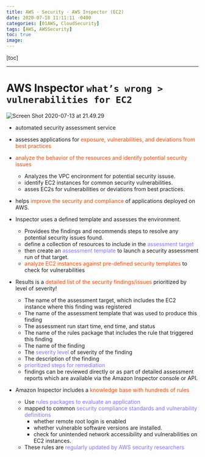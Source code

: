 ```yaml
---
title: AWS - Security - AWS Inspector (EC2)
date: 2020-07-18 11:11:11 -0400
categories: [01AWS, CloudSecurity]
tags: [AWS, AWSSecurity]
toc: true
image:
---
```


[toc]

---

# AWS Inspector `what’s wrong > vulnerabilities for EC2`

![Screen Shot 2020-07-13 at 21.49.29](https://i.imgur.com/rYTKcT6.png)

- automated security assessment service
- assesses applications for <font color=OrangeRed> exposure, vulnerabilities, and deviations from best practices </font>

- <font color=OrangeRed> analyze the behavior of the resources and identify potential security issues </font>
  - Analyzes the VPC encironment for potential security issuse.
  - identify EC2 instances for common security vulnerabilities.
  - asses EC2s for vulnerabilities or deviations from best practices.

- helps <font color=OrangeRed> improve the security and compliance </font> of applications deployed on AWS.

- Inspector uses a defined template and assesses the environment.
  - Providees the findings and recommends steps to resolve any potential security issues found.
  - define a collection of resources to include in the <font color=LightSlateBlue> assessment target </font>
  - then create an <font color=LightSlateBlue> assessment template </font> to launch a security assessment run of that target.
  - <font color=OrangeRed> analyze EC2 instances against pre-defined security templates </font> to check for vulnerabilities

- Results is a <font color=OrangeRed> detailed list of the security findings/issues </font> prioritized by level of severity!
  - The name of the assessment target, which includes the EC2 instance where this finding was registered
  - The name of the assessment template that was used to produce this finding
  - The assessment run start time, end time, and status
  - The name of the rules package that includes the rule that triggered this finding
  - The name of the finding
  - The <font color=LightSlateBlue> severity level </font> of severity of the finding
  - The description of the finding
  - <font color=LightSlateBlue> prioritized steps for remediation  </font>
  - findings can be reviewed directly or as part of detailed assessment reports which are available via the Amazon Inspector console or API.

- Amazon Inspector includes a <font color=OrangeRed> knowledge base with hundreds of rules </font>
  - Use <font color=LightSlateBlue> rules packages to evaluate an application </font>
  - mapped to common <font color=LightSlateBlue> security compliance standards and vulnerability definitions </font>
    - whether remote root login is enabled
    - whether vulnerable software versions are installed.
    - check for unintended network accessibility and vulnerabilities on EC2 instances.
  - These rules are <font color=LightSlateBlue> regularly updated by AWS security researchers </font>
